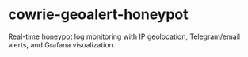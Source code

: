 # cowrie-geoalert-honeypot
Real-time honeypot log monitoring with IP geolocation, Telegram/email alerts, and Grafana visualization.
